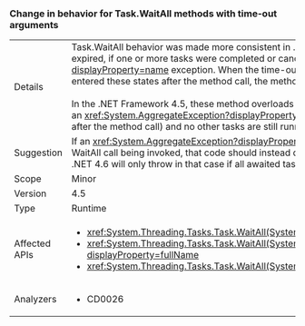 ### Change in behavior for Task.WaitAll methods with time-out arguments

|   |   |
|---|---|
|Details|Task.WaitAll behavior was made more consistent in .NET 4.5.In the .NET Framework 4, these methods behaved inconsistently. When the time-out expired, if one or more tasks were completed or canceled before the method call, the method threw an <xref:System.AggregateException?displayProperty=name> exception. When the time-out expired, if no tasks were completed or canceled before the method call, but one or more tasks entered these states after the method call, the method returned false.<br/><br/>In the .NET Framework 4.5, these method overloads now return false if any tasks are still running when the time-out interval expired, and they throw an <xref:System.AggregateException?displayProperty=name> exception only if an input task was cancelled (regardless of whether it was before or after the method call) and no other tasks are still running.|
|Suggestion|If an <xref:System.AggregateException?displayProperty=name> was being caught as a means of detecting a task that was cancelled prior to the WaitAll call being invoked, that code should instead do the same detection via the IsCanceled property (for example: .Any(t =&gt; t.IsCanceled)) since .NET 4.6 will only throw in that case if all awaited tasks are completed prior to the timeout.|
|Scope|Minor|
|Version|4.5|
|Type|Runtime|
|Affected APIs|<ul><li><xref:System.Threading.Tasks.Task.WaitAll(System.Threading.Tasks.Task%5B%5D%2CSystem.Int32)?displayProperty=fullName></li><li><xref:System.Threading.Tasks.Task.WaitAll(System.Threading.Tasks.Task%5B%5D%2CSystem.Int32%2CSystem.Threading.CancellationToken)?displayProperty=fullName></li><li><xref:System.Threading.Tasks.Task.WaitAll(System.Threading.Tasks.Task%5B%5D%2CSystem.TimeSpan)?displayProperty=fullName></li></ul>|
|Analyzers|<ul><li>CD0026</li></ul>|

